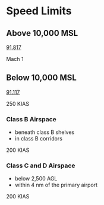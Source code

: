 # Speed Limits

## Above 10,000 MSL

[91.817]()

Mach 1

## Below 10,000 MSL

[91.117]()

250 KIAS

### Class B Airspace

- beneath class B shelves
- in class B corridors

200 KIAS

### Class C and D Airspace

- below 2,500 AGL
- within 4 nm of the primary airport

200 KIAS
